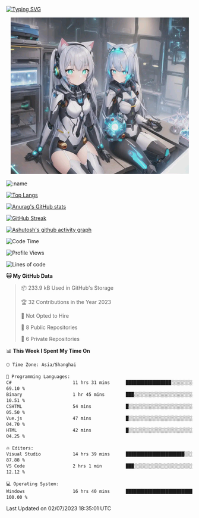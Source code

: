 [![Typing SVG](https://readme-typing-svg.demolab.com?font=Fira+Code&pause=1000&color=F78FDE&width=435&lines=%E6%AC%A2%E8%BF%8E%E5%A4%A7%E4%BD%AC%E6%9D%A5%E8%AE%BF0v0)](https://git.io/typing-svg)


<p align="center">
  <a href="https://github.com/qq583044063qq"><img src="banner.png" alt="qq583044063qq Banner"></a>
</p>



![:name](https://count.getloli.com/get/@hk416?theme=rule34)

[![Top Langs](https://github-readme-stats.vercel.app/api/top-langs/?username=qq583044063qq&locale=cn&hide=javascript,html,css&theme=tokyonight)](https://github.com/anuraghazra/github-readme-stats)

[![Anurag's GitHub stats](https://github-readme-stats.vercel.app/api?username=qq583044063qq&count_private=true&show_icons=true&locale=cn&theme=tokyonight)](https://github.com/anuraghazra/github-readme-stats)

[![GitHub Streak](https://streak-stats.demolab.com/?user=qq583044063qq&locale=zh_Hans&theme=tokyonight)](https://git.io/streak-stats)

[![Ashutosh's github activity graph](https://github-readme-activity-graph.vercel.app/graph?username=qq583044063qq&theme=tokyo-night)](https://github.com/ashutosh00710/github-readme-activity-graph)

<!--START_SECTION:waka-->
![Code Time](http://img.shields.io/badge/Code%20Time-57%20hrs%2037%20mins-blue)

![Profile Views](http://img.shields.io/badge/Profile%20Views-5-blue)

![Lines of code](https://img.shields.io/badge/From%20Hello%20World%20I%27ve%20Written-904.7%20thousand%20lines%20of%20code-blue)

**🐱 My GitHub Data** 

> 📦 233.9 kB Used in GitHub's Storage 
 > 
> 🏆 32 Contributions in the Year 2023
 > 
> 🚫 Not Opted to Hire
 > 
> 📜 8 Public Repositories 
 > 
> 🔑 6 Private Repositories 
 > 
📊 **This Week I Spent My Time On** 

```text
🕑︎ Time Zone: Asia/Shanghai

💬 Programming Languages: 
C#                       11 hrs 31 mins      █████████████████░░░░░░░░   69.10 % 
Binary                   1 hr 45 mins        ███░░░░░░░░░░░░░░░░░░░░░░   10.51 % 
CSHTML                   54 mins             █░░░░░░░░░░░░░░░░░░░░░░░░   05.50 % 
Vue.js                   47 mins             █░░░░░░░░░░░░░░░░░░░░░░░░   04.70 % 
HTML                     42 mins             █░░░░░░░░░░░░░░░░░░░░░░░░   04.25 % 

🔥 Editors: 
Visual Studio            14 hrs 39 mins      ██████████████████████░░░   87.88 % 
VS Code                  2 hrs 1 min         ███░░░░░░░░░░░░░░░░░░░░░░   12.12 % 

💻 Operating System: 
Windows                  16 hrs 40 mins      █████████████████████████   100.00 % 
```


 Last Updated on 02/07/2023 18:35:01 UTC
<!--END_SECTION:waka-->
